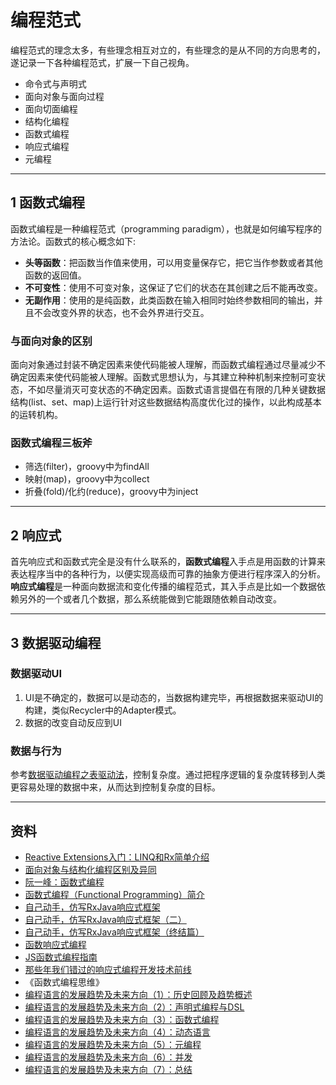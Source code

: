 # 编程范式

编程范式的理念太多，有些理念相互对立的，有些理念的是从不同的方向思考的，遂记录一下各种编程范式，扩展一下自己视角。

- 命令式与声明式
- 面向对象与面向过程
- 面向切面编程
- 结构化编程
- 函数式编程
- 响应式编程
- 元编程

---

## 1 函数式编程

函数式编程是一种编程范式（programming paradigm），也就是如何编写程序的方法论。函数式的核心概念如下:

- **头等函数**：把函数当作值来使用，可以用变量保存它，把它当作参数或者其他函数的返回值。
- **不可变性**：使用不可变对象，这保证了它们的状态在其创建之后不能再改变。
- **无副作用**：使用的是纯函数，此类函数在输入相同时始终参数相同的输出，并且不会改变外界的状态，也不会外界进行交互。

### 与面向对象的区别

面向对象通过封装不确定因素来使代码能被人理解，而函数式编程通过尽量减少不确定因素来使代码能被人理解。函数式思想认为，与其建立种种机制来控制可变状态，不如尽量消灭可变状态的不确定因素。函数式语言提倡在有限的几种关键数据结构(list、set、map)上运行针对这些数据结构高度优化过的操作，以此构成基本的运转机构。

### 函数式编程三板斧

- 筛选(filter)，groovy中为findAll
- 映射(map)，groovy中为collect
- 折叠(fold)/化约(reduce)，groovy中为inject

---

## 2 响应式

首先响应式和函数式完全是没有什么联系的，**函数式编程**入手点是用函数的计算来表达程序当中的各种行为，以便实现高级而可靠的抽象方便进行程序深入的分析。**响应式编程**是一种面向数据流和变化传播的编程范式，其入手点是比如一个数据依赖另外的一个或者几个数据，那么系统能做到它能跟随依赖自动改变。

---

## 3 数据驱动编程

### 数据驱动UI

1. UI是不确定的，数据可以是动态的，当数据构建完毕，再根据数据来驱动UI的构建，类似Recycler中的Adapter模式。
2. 数据的改变自动反应到UI

### 数据与行为

参考[数据驱动编程之表驱动法](http://blog.csdn.net/coffeecato/article/details/46443803)，控制复杂度。通过把程序逻辑的复杂度转移到人类更容易处理的数据中来，从而达到控制复杂度的目标。

---

## 资料

- [Reactive Extensions入门：LINQ和Rx简单介绍](http://www.cnblogs.com/yangecnu/archive/2012/04/17/Introducting_LINQ_And_ReactiveExtensions.html)
- [面向对象与结构化编程区别及异同](http://www.51testing.com/html/87/300987-822201.html)
- [阮一峰：函数式编程](http://www.ruanyifeng.com/blog/2012/04/functional_programming.html)
- [函数式编程（Functional Programming）简介](http://janfan.github.io/chinese/2015/05/18/functional-programming.html)
- [自己动手，仿写RxJava响应式框架](http://blog.csdn.net/dd864140130/article/details/50877063)
- [自己动手，仿写RxJava响应式框架（二）](http://blog.csdn.net/dd864140130/article/details/50881399)
- [自己动手，仿写RxJava响应式框架（终结篇）](http://blog.csdn.net/dd864140130/article/details/50916446)
- [函数响应式编程](https://segmentfault.com/a/1190000003632186)
- [JS函数式编程指南](https://www.gitbook.com/book/llh911001/mostly-adequate-guide-chinese/details)
- [那些年我们错过的响应式编程开发技术前线](http://www.devtf.cn/?p=174)
- 《函数式编程思维》
- [编程语言的发展趋势及未来方向（1）：历史回顾及趋势概述](http://blog.zhaojie.me/2010/04/trends-and-future-directions-in-programming-languages-by-anders-1-history-and-trends.html)
- [编程语言的发展趋势及未来方向（2）：声明式编程与DSL](http://blog.zhaojie.me/2010/04/trends-and-future-directions-in-programming-languages-by-anders-2-declarative-programming-and-dsl.html)
- [编程语言的发展趋势及未来方向（3）：函数式编程](http://blog.zhaojie.me/2010/05/trends-and-future-directions-in-programming-languages-by-anders-3-functional-programming-and-fsharp.html)
- [编程语言的发展趋势及未来方向（4）：动态语言](http://blog.zhaojie.me/2010/05/trends-and-future-directions-in-programming-languages-by-anders-4-dynamic-languages.html)
- [编程语言的发展趋势及未来方向（5）：元编程](http://blog.zhaojie.me/2010/05/trends-and-future-directions-in-programming-languages-by-anders-5-meta-programming.html)
- [编程语言的发展趋势及未来方向（6）：并发](http://blog.zhaojie.me/2010/05/trends-and-future-directions-in-programming-languages-by-anders-6-concurrency.html)
- [编程语言的发展趋势及未来方向（7）：总结](http://blog.zhaojie.me/2010/06/trends-and-future-directions-in-programming-languages-by-anders-7-conclusion.html)